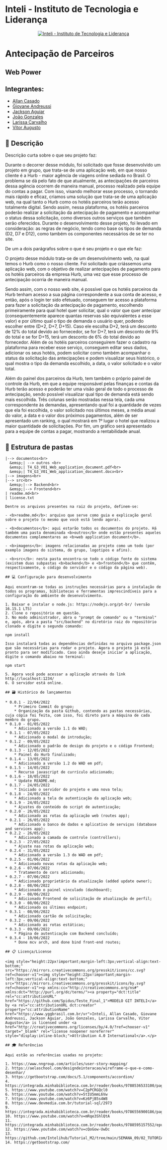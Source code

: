 # Inteli - Instituto de Tecnologia e Liderança 

<p align="center">
<a href= "https://www.inteli.edu.br/"><img src="https://www.inteli.edu.br/wp-content/uploads/2021/08/20172028/marca_1-2.png" alt="Inteli - Instituto de Tecnologia e Liderança" border="0"></a>
</p>

# Antecipação de Parceiros

## Web Power

## Integrantes: 
- <a href="https://www.linkedin.com/in/allan-casado-6339a9177/">Allan Casado</a>
- <a href="">Giovane Andreussi</a>
- <a href="https://www.linkedin.com/in/jackson-aguiar/">Jackson Aguiar</a> 
- <a href="https://www.linkedin.com/in/jo%C3%A3o-lucas-delistoianov-gonzalez-b0501922a/">João Gonzales</a> 
- <a href="https://www.linkedin.com/in/carvalholari/">Larissa Carvalho</a>
- <a href="https://www.linkedin.com/in/vitoraugustobarros/">Vitor Augusto</a> 

## 📝 Descrição

Descrição curta sobre o que seu projeto faz:

Durante o decorrer desse módulo, foi solicitado que fosse desenvolvido um projeto em grupo, que trata-se de uma aplicação web, em que nosso cliente é a Hurb - maior agência de viagens online sediada no Brasil. O problema se dá pelo fato de que atualmente, as antecipações de parceiros dessa agência ocorrem de maneira manual, processo realizado pela equipe do contas a pagar. Com isso, visando melhorar esse processo, o tornando mais rápido e eficaz, criamos uma solução que trata-se de uma aplicação web, na qual tanto o Hurb como os hotéis parceiros terão acesso totalmente digital. Sendo assim, nessa plataforma, os hotéis parceiros poderão realizar a solicitação da antecipação de pagamento e acompanhar o status dessa solicitação, como diversos outros serviços que também serão oferecidos. Durante o desenvolvimento desse projeto, foi levado em consideração: as regras de negócio, tendo como base os tipos de demanda (D2, D7 e D12), como também os componentes necessários de se ter no site.

De um a dois parágrafos sobre o que é seu projeto e o que ele faz:

O projeto desse módulo trata-se de um desenvolvimento web, na qual temos o Hurb como o nosso cliente. Foi solicitado que criássemos uma aplicação web, com o objetivo de realizar antecipações de pagamento para os hotéis parceiros da empresa Hurb, uma vez que esse processo de antecipação ocorria de maneira manual. 

Sendo assim, com o nosso web site, é possível que os hotéis parceiros da Hurb tenham acesso a sua página correspondente a sua conta de acesso, e então, após o login ter sido efetuado, conseguem ter acesso a plataforma para fazer a solicitação da antecipação de pagamento, escolhendo primeiramente para qual hotel quer solicitar, qual o valor que quer antecipar (consequentemente aparece quantas reservas são equivalentes a esse valor) e por último qual o tipo de demanda o usuário quer, podendo escolher entre (D+2, D+7, D+15). Caso ele escolha D+2, terá um desconto de 12% do total devido ao fornecedor, se for D+7, terá um desconto de 9% do total e se for D+15, terá um desconto de 6% do total devido ao fornecedor. Além de os hotéis parceiros conseguirem fazer o cadastro na plataforma para receber esse serviço, conseguem editar seus dados, adicionar os seus hotéis, podem solicitar como também acompanhar o status da solicitação das antecipações e podem visualizar seus histórico, o qual mostra o tipo da demanda escolhido, a data, o valor solicitado e o valor total.

Além do painel dos parceiros da Hurb, tem também o próprio painel de controle da Hurb, em que a equipe responsável pelas finanças e contas da Hurb terão acesso e poderão ter uma visão geral de todo o processo de antecipação, sendo possível visualizar qual tipo de demanda está sendo mais escolhida. Três colunas serão mostradas nessa tela, cada uma correspondente às demandas, apresentando qual foi a quantidade de vezes que ela foi escolhida, o valor solicitado nos últimos meses, a média anual do valor, a data e o valor dos próximos pagamentos, além de ser apresentado um ranking, o qual mostrará em 1º lugar o hotel que realizou a maior quantidade de solicitações. Por fim, um gráfico será apresentado para a equipe de contas a pagar, mostrando a rentabilidade anual.

## 📁 Estrutura de pastas

```
|--> documentos<br>
  &emsp;| --> outros <br>
  &emsp;| T4_G3_V01_Web_application_document.pdf<br>
  &emsp;| T4_G3_V01_Web_application_document.docx<br>
|--> imagens<br>
|--> src<br>
  &emsp;|--> Backend<br>
  &emsp;|--> Frontend<br>
| readme.md<br>
| license.txt

Dentre os arquivos presentes na raiz do projeto, definem-se:

- <b>readme.md</b>: arquivo que serve como guia e explicação geral sobre o projeto (o mesmo que você está lendo agora).

- <b>documentos</b>: aqui estarão todos os documentos do projeto. Há também uma pasta denominada <b>outros</b> onde estão presentes aqueles documentos complementares ao <b>web application document</b>.

- <b>imagens</b>: imagens relacionadas ao projeto como um todo (por exemplo imagens do sistema, do grupo, logotipos e afins).

- <b>src</b>: nesta pasta encontra-se todo o código fonte do sistema (existem duas subpastas <b>backend</b> e <b>frontend</b> que contêm, respectivamente, o código do servidor e o código da página web).

## 💻 Configuração para desenvolvimento

Aqui encontram-se todas as instruções necessárias para a instalação de todos os programas, bibliotecas e ferramentas imprescindíveis para a configuração do ambiente de desenvolvimento.

1. Baixar e instalar o node.js: https://nodejs.org/pt-br/ (versão 16.15.1 LTS)
2. Clone o repositório em questão.
3. No modo administrador, abra o "prompt de comando" ou o "terminal" e, após, abra a pasta "src/backend" no diretório raiz do repositório clonado e digite o segundo comando:

npm install

Isso instalará todas as dependências definidas no arquivo package.json que são necessárias para rodar o projeto. Agora o projeto já está pronto para ser modificado. Caso ainda deseje iniciar a aplicação, digite o comando abaixo no terminal:

npm start

5. Agora você pode acessar a aplicação através do link http://localhost:1234/
6. O servidor está online.

## 🗃 Histórico de lançamentos

* 0.0.1 - 22/04/2022
    * Primeiro Commit do grupo;
    * Organização da pasta Github, contendo as pastas necessárias, cuja cópia foi feita, com isso, foi direto para a máquina de cada membro do grupo.
* 0.1.0 - 01/05/2022
    * Adicionado a versão 1.1 do WAD;
* 0.1.1 - 07/05/2022
    * Adicionado o modal de introdução;
* 0.1.2 - 09/05/2022
    * Adicionado o padrão de design do projeto e o código Frontend;
* 0.1.3 - 12/05/2022
    * Painel do Hurb finalizado;
* 0.1.4 - 13/05/2022
    * Adicionado a versão 1.2 do WAD em pdf;
* 0.1.5 - 14/05/2022
    * Recurso javascript de currículo adicionado;
* 0.1.6 - 18/05/2022
    * Update README.md;
* 0.1.7 - 24/05/2022
    * Iniciado o servidor do projeto e uma nova tela;
* 0.1.8 - 24/05/2022
    * Adicionado a tela de autenticação da aplicação web;
* 0.1.9 - 24/05/2022
    * Ajustes do conteúdo do script de autenticação;
* 0.2.0 - 26/05/2022
    * Adicionado as rotas da aplicação web (routes app);
* 0.2.1 - 26/05/2022
    * Adicionado o banco de dados e aplicativo de serviços (database and services app);
* 0.2.2 - 26/05/2022
    * Adicionado a camada de controle (controllers);
* 0.2.3 - 27/05/2022
    * Ajuste nas rotas da aplicação web;
* 0.2.4 - 31/05/2022
    * Adicionado a versão 1.3 do WAD em pdf;
* 0.2.5 - 01/06/2022
    * Adicionado novas rotas da aplicação web;
* 0.2.6 - 07/06/2022
    * Tratamento de cors adicionado;
* 0.2.7 - 07/06/2022
    * Adicionado proprietário da atualização (added update owner);
* 0.2.8 - 08/06/2022
    * Adicionado o painel vinculado (dashboard);
* 0.2.9 - 08/06/2022
    * Adicionado Frontend de solicitação de atualização de perfil;
* 0.3.0 - 08/06/2022
    * Adicionado os últimos endpoint;
* 0.3.1 - 08/06/2022
    * Adicionado cartão de solicitação;
* 0.3.2 - 09/06/2022
    * Adicionado as rotas estáticas;
* 0.3.3 - 09/06/2022
    * Página de autenticação com Backend concluído;
* 0.3.4 - 10/06/2022
    * Done mcv arch, and done bind front-end routes;

## 📋 Licença/License

<img style="height:22px!important;margin-left:3px;vertical-align:text-bottom;" src="https://mirrors.creativecommons.org/presskit/icons/cc.svg?ref=chooser-v1"><img style="height:22px!important;margin-left:3px;vertical-align:text-bottom;" src="https://mirrors.creativecommons.org/presskit/icons/by.svg?ref=chooser-v1"><p xmlns:cc="http://creativecommons.org/ns#" xmlns:dct="http://purl.org/dc/terms/"><a property="dct:title" rel="cc:attributionURL" href="https://github.com/Spidus/Teste_Final_1">MODELO GIT INTELI</a> by <a rel="cc:attributionURL dct:creator" property="cc:attributionName" href="https://www.yggbrasil.com.br/vr">Inteli, Allan Casado, Giovane Andreussi, Jackson Aguiar, João Gonzales, Larissa Carvalho, Vitor Augusto</a> is licensed under <a href="http://creativecommons.org/licenses/by/4.0/?ref=chooser-v1" target="_blank" rel="license noopener noreferrer" style="display:inline-block;">Attribution 4.0 International</a>.</p>

## 🎓 Referências

Aqui estão as referências usadas no projeto:

1. https://www.nngroup.com/articles/user-story-mapping/
2. https://aelaschool.com/designdeinteracao/wireframe-o-que-e-como-desenhar/
3. https://getbootstrap.com/docs/5.1/components/accordion/
4. https://integrada.minhabiblioteca.com.br/reader/books/9788536533100/pageid/44
5. https://www.youtube.com/watch?v=C2pPCRGQcl0
6. https://www.youtube.com/watch?v=5tIU5mmL6Vw
7. https://www.youtube.com/watch?v=Kz6PjB5s4W8
8. https://www.devmedia.com.br/tutorial-sql/2973
9. https://integrada.minhabiblioteca.com.br/reader/books/9786556900186/pageid/30
10. https://www.youtube.com/watch?v=mRqe3ShlQtA
11. https://integrada.minhabiblioteca.com.br/reader/books/9788595157552/epubcfi/6/28[%3Bvnd.vst.idref%3Dchapter2]!/4
12. https://www.youtube.com/watch?v=cQoGow-UwDc
13. https://github.com/Intelihub/Tutorial_M2/tree/main/SEMANA_09/02_TUTORIAL
14. https://getbootstrap.com/ 
